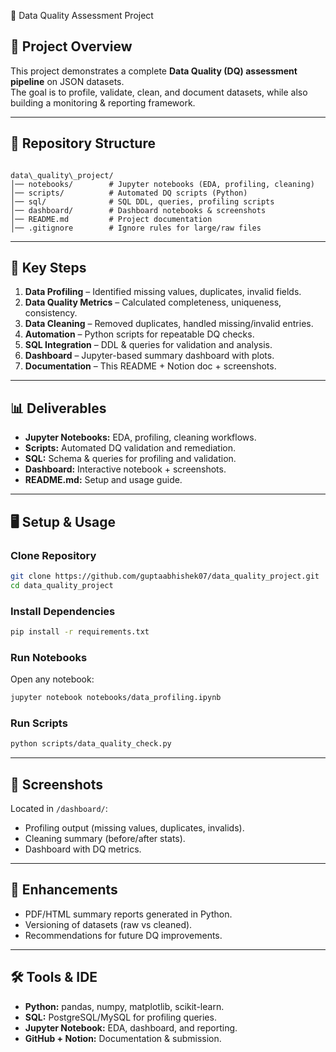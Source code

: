🧹 Data Quality Assessment Project

## 📌 Project Overview
This project demonstrates a complete **Data Quality (DQ) assessment pipeline** on JSON datasets.  
The goal is to profile, validate, clean, and document datasets, while also building a monitoring & reporting framework.

---

## 📂 Repository Structure
```

data\_quality\_project/
│── notebooks/        # Jupyter notebooks (EDA, profiling, cleaning)
│── scripts/          # Automated DQ scripts (Python)
│── sql/              # SQL DDL, queries, profiling scripts
│── dashboard/        # Dashboard notebooks & screenshots
│── README.md         # Project documentation
│── .gitignore        # Ignore rules for large/raw files

````

---

## 🔎 Key Steps
1. **Data Profiling** – Identified missing values, duplicates, invalid fields.  
2. **Data Quality Metrics** – Calculated completeness, uniqueness, consistency.  
3. **Data Cleaning** – Removed duplicates, handled missing/invalid entries.  
4. **Automation** – Python scripts for repeatable DQ checks.  
5. **SQL Integration** – DDL & queries for validation and analysis.  
6. **Dashboard** – Jupyter-based summary dashboard with plots.  
7. **Documentation** – This README + Notion doc + screenshots.  

---

## 📊 Deliverables
- **Jupyter Notebooks:** EDA, profiling, cleaning workflows.  
- **Scripts:** Automated DQ validation and remediation.  
- **SQL:** Schema & queries for profiling and validation.  
- **Dashboard:** Interactive notebook + screenshots.  
- **README.md:** Setup and usage guide.  

---

## 🖥️ Setup & Usage
### Clone Repository
```bash
git clone https://github.com/guptaabhishek07/data_quality_project.git
cd data_quality_project
````

### Install Dependencies

```bash
pip install -r requirements.txt
```

### Run Notebooks

Open any notebook:

```bash
jupyter notebook notebooks/data_profiling.ipynb
```

### Run Scripts

```bash
python scripts/data_quality_check.py
```

---

## 📸 Screenshots

Located in `/dashboard/`:

* Profiling output (missing values, duplicates, invalids).
* Cleaning summary (before/after stats).
* Dashboard with DQ metrics.

---

## 🚀 Enhancements

* PDF/HTML summary reports generated in Python.
* Versioning of datasets (raw vs cleaned).
* Recommendations for future DQ improvements.

---

## 🛠️ Tools & IDE

* **Python:** pandas, numpy, matplotlib, scikit-learn.
* **SQL:** PostgreSQL/MySQL for profiling queries.
* **Jupyter Notebook:** EDA, dashboard, and reporting.
* **GitHub + Notion:** Documentation & submission.



